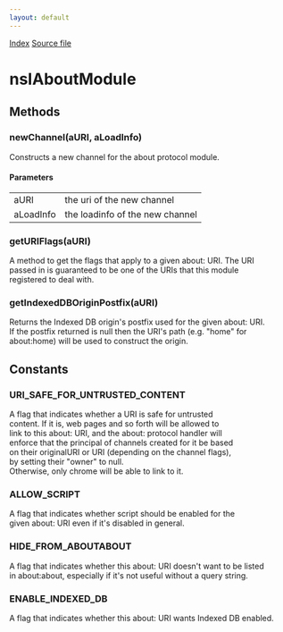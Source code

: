 ```yaml
---
layout: default
---
```

<div id='links'><a href="../index.html">Index</a>
<a href="http://dxr.mozilla.org/mozilla-central/source/netwerk/protocol/about/nsIAboutModule.idl">Source file</a>
</div>

# nsIAboutModule #

## Methods ##

### newChannel(aURI, aLoadInfo) ###
  
Constructs a new channel for the about protocol module.   
  
  

#### Parameters ####

<table>

<tr>
<td>aURI</td>
<td>the uri of the new channel  
</td>
</tr>

<tr>
<td>aLoadInfo</td>
<td>the loadinfo of the new channel  
</td>
</tr>

</table>

### getURIFlags(aURI) ###
  
A method to get the flags that apply to a given about: URI.  The URI  
passed in is guaranteed to be one of the URIs that this module  
registered to deal with.  
  

### getIndexedDBOriginPostfix(aURI) ###
  
Returns the Indexed DB origin's postfix used for the given about: URI.  
If the postfix returned is null then the URI's path (e.g. "home" for  
about:home) will be used to construct the origin.  
  

## Constants ##

### URI_SAFE_FOR_UNTRUSTED_CONTENT ###
  
A flag that indicates whether a URI is safe for untrusted  
content.  If it is, web pages and so forth will be allowed to  
link to this about: URI, and the about: protocol handler will  
enforce that the principal of channels created for it be based  
on their originalURI or URI (depending on the channel flags),  
by setting their "owner" to null.  
Otherwise, only chrome will be able to link to it.  
  

### ALLOW_SCRIPT ###
  
A flag that indicates whether script should be enabled for the  
given about: URI even if it's disabled in general.  
  

### HIDE_FROM_ABOUTABOUT ###
  
A flag that indicates whether this about: URI doesn't want to be listed  
in about:about, especially if it's not useful without a query string.  
  

### ENABLE_INDEXED_DB ###
  
A flag that indicates whether this about: URI wants Indexed DB enabled.  
  
